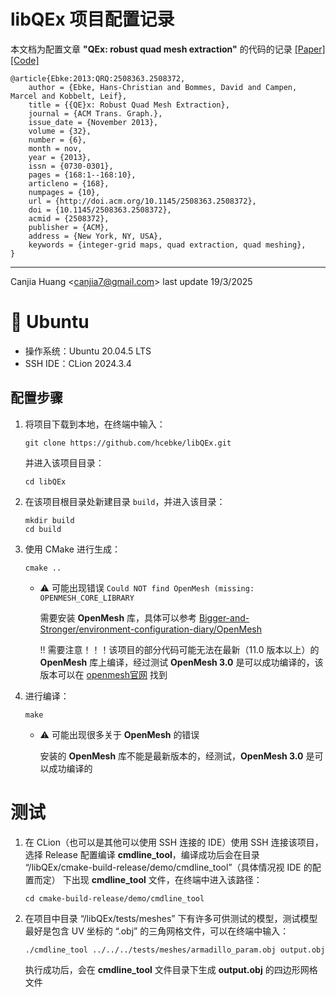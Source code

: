 # libQEx 项目配置记录

本文档为配置文章 **"QEx: robust quad mesh extraction"** 的代码的记录 [[Paper]](https://dl.acm.org/doi/10.1145/2508363.2508372) [[Code]](https://github.com/hcebke/libQEx)

```
@article{Ebke:2013:QRQ:2508363.2508372,
    author = {Ebke, Hans-Christian and Bommes, David and Campen, Marcel and Kobbelt, Leif},
    title = {{QE}x: Robust Quad Mesh Extraction},
    journal = {ACM Trans. Graph.},
    issue_date = {November 2013},
    volume = {32},
    number = {6},
    month = nov,
    year = {2013},
    issn = {0730-0301},
    pages = {168:1--168:10},
    articleno = {168},
    numpages = {10},
    url = {http://doi.acm.org/10.1145/2508363.2508372},
    doi = {10.1145/2508363.2508372},
    acmid = {2508372},
    publisher = {ACM},
    address = {New York, NY, USA},
    keywords = {integer-grid maps, quad extraction, quad meshing},
}
```

---

Canjia Huang <<canjia7@gmail.com>> last update 19/3/2025

# :penguin: Ubuntu

- 操作系统：Ubuntu 20.04.5 LTS
- SSH IDE：CLion 2024.3.4

## 配置步骤

1. 将项目下载到本地，在终端中输入：

    ```
    git clone https://github.com/hcebke/libQEx.git
    ```

    并进入该项目目录：

    ```
    cd libQEx
    ```

2. 在该项目根目录处新建目录 `build`，并进入该目录：

    ```
    mkdir build
    cd build
    ```

3. 使用 CMake 进行生成：

    ```
    cmake ..
    ```

    - :warning: 可能出现错误 `Could NOT find OpenMesh (missing: OPENMESH_CORE_LIBRARY`

        需要安装 **OpenMesh** 库，具体可以参考 [Bigger-and-Stronger/environment-configuration-diary/OpenMesh](../../Other-Libraries/OpenMesh)

        :bangbang: 需要注意！！！该项目的部分代码可能无法在最新（11.0 版本以上）的 **OpenMesh** 库上编译，经过测试 **OpenMesh 3.0** 是可以成功编译的，该版本可以在 [openmesh官网](https://www.graphics.rwth-aachen.de/software/openmesh/download/) 找到

4. 进行编译：

    ```
    make
    ```

    - :warning: 可能出现很多关于 **OpenMesh** 的错误

        安装的 **OpenMesh** 库不能是最新版本的，经测试，**OpenMesh 3.0** 是可以成功编译的

# 测试

1. 在 CLion（也可以是其他可以使用 SSH 连接的 IDE）使用 SSH 连接该项目，选择 Release 配置编译 **cmdline_tool**，编译成功后会在目录 “/libQEx/cmake-build-release/demo/cmdline_tool”（具体情况视 IDE 的配置而定） 下出现 **cmdline_tool** 文件，在终端中进入该路径：

    ```
    cd cmake-build-release/demo/cmdline_tool
    ```

2. 在项目中目录 “/libQEx/tests/meshes” 下有许多可供测试的模型，测试模型最好是包含 UV 坐标的 “.obj” 的三角网格文件，可以在终端中输入：

    ```
    ./cmdline_tool ../../../tests/meshes/armadillo_param.obj output.obj
    ```

    执行成功后，会在 **cmdline_tool** 文件目录下生成 **output.obj** 的四边形网格文件